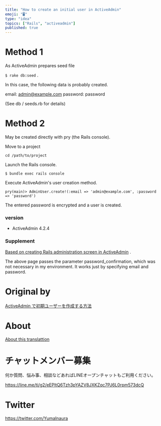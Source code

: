 ```yaml
---
title: "How to create an initial user in ActiveAdmin"
emoji: "🖥"
type: "idea"
topics: ["Rails", "activeadmin"]
published: true
---
```


# Method 1 

As ActiveAdmin prepares seed file

`$ rake db:seed` .

In this case, the following data is probably created.

email: admin@example.com password: password

(See db / seeds.rb for details)

# Method 2 

May be created directly with pry (the Rails console).

Move to a project

`cd /path/to/project`

 

Launch the Rails console.

`$ bundle exec rails console`

 

Execute ActiveAdmin's user creation method.

`pry(main)> AdminUser.create!(:email => 'admin@example.com', :password => 'password')`

 

The entered password is encrypted and a user is created.

### version 

- ActiveAdmin 4.2.4 

### Supplement 

[Based on creating Rails administration screen in ActiveAdmin](http://easyramble.com/rails-active-admin.html) .

The above page passes the parameter password\_confirmation, which was not necessary in my environment. It works just by specifying email and password.



# Original by
[ActiveAdmin で初期ユーザーを作成する方法](https://qiita.com/Yinaura/items/6753acab94ea246e2d41)

# About

[About this translattion](https://qiita.com/YumaInaura/items/7f6fd1e9310a6816469a)








<!-- Update From Qiita API -->

# チャットメンバー募集


何か質問、悩み事、相談などあればLINEオープンチャットもご利用ください。

https://line.me/ti/g2/eEPltQ6Tzh3pYAZV8JXKZqc7PJ6L0rpm573dcQ





# Twitter


https://twitter.com/YumaInaura


<!-- Update From Qiita API -->


